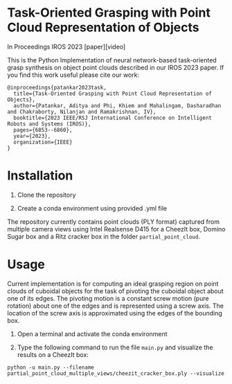 # Task-Oriented Grasping with Point Cloud Representation of Objects
In Proceedings IROS 2023 [paper][video]

This is the Python Implementation of neural network-based task-oriented grasp synthesis on object point clouds described in our IROS 2023 paper.
If you find this work useful please cite our work: 

```
@inproceedings{patankar2023task,
  title={Task-Oriented Grasping with Point Cloud Representation of Objects},
  author={Patankar, Aditya and Phi, Khiem and Mahalingam, Dasharadhan and Chakraborty, Nilanjan and Ramakrishnan, IV},
  booktitle={2023 IEEE/RSJ International Conference on Intelligent Robots and Systems (IROS)},
  pages={6853--6860},
  year={2023},
  organization={IEEE}
}
```

# Installation 

1. Clone the repository

2. Create a conda environment using provided .yml file

The repository currently contains point clouds (PLY format) captured from multiple camera views using Intel Realsense D415 for a CheezIt box, Domino Sugar box and a Ritz cracker box in the folder ``` partial_point_cloud ```. 

# Usage

Current implementation is for computing an ideal grasping region on point clouds of cuboidal objects for the task of pivoting the cuboidal object about one of its edges. The pivoting motion is a constant screw motion (pure rotation) about one of the edges and is represented using a screw axis. The location of the screw axis is approximated using the edges of the bounding box. 

1. Open a terminal and activate the conda environment

2. Type the following command to run the file ```main.py``` and visualize the results on a CheezIt box:
   
  ``` 
  python -u main.py --filename partial_point_cloud_multiple_views/cheezit_cracker_box.ply --visualize
```


